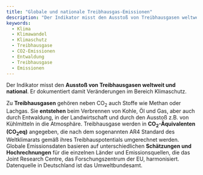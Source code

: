 ```yaml
---
title: "Globale und nationale Treibhausgas-Emissionen"
description: "Der Indikator misst den Ausstoß von Treibhausgasen weltweit und national. Er dokumentiert damit Veränderungen im Bereich Klimaschutz."
keywords:
  - Klima
  - Klimawandel
  - Klimaschutz
  - Treibhausgase
  - CO2-Emissionen
  - Entwaldung
  - Treibhausgase
  - Emissionen
---
```

<!-- Prologue start -->

Der Indikator misst den **Ausstoß von Treibhausgasen weltweit und national**. Er dokumentiert damit Veränderungen im Bereich Klimaschutz. 


Zu **Treibhausgasen** gehören neben CO<sub>2</sub> auch Stoffe wie Methan oder Lachgas. Sie **entstehen** beim Verbrennen von Kohle, Öl und Gas, aber auch durch Entwaldung, in der Landwirtschaft und durch den Ausstoß z.B. von Kühlmitteln in die Atmosphäre. Treibhausgase werden in **CO<sub>2</sub>-Äquivalenten (CO<sub>2</sub>eq)** angegeben, die nach dem sogenannten AR4 Standard des Weltklimarats gemäß ihres Treibhauspotentials umgerechnet werden. Globale Emissionsdaten basieren auf unterschiedlichen **Schätzungen und Hochrechnungen** für die einzelnen Länder und Emissionsquellen, die das Joint Research Centre, das Forschungszentrum der EU, harmonisiert. Datenquelle in Deutschland ist das Umweltbundesamt.

<!-- Prologue end -->

<!--ChartList-->

